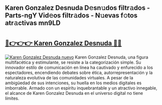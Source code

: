 ## Karen Gonzalez Desnuda D𝚎sn𝚞dos filtr𝚊dos - Parts-ngY Vid𝚎os filtr𝚊dos - N𝚞evas f𝚘tos atr𝚊ctivas mn9LD

# <h2><a href="http://mb2d8z.tromn.icu/?c=Karen+Gonzalez+Desnuda">🔗👉👉👉 Karen Gonzalez Desnuda 🔗🔗</a></h2>

[![Karen Gonzalez Desnuda nuevo](https://i.imgur.com/pEAQMta.gif)](http://mb2d8z.tromn.icu/?c=Karen+Gonzalez+Desnuda)
Karen Gonzalez Desnuda, una figura multifacética y estimulante, se resiste a la categorización simple. Su innovador estilo de comunicación en línea ha cautivado y enfurecido a los espectadores, encendiendo debates sobre ética, autorrepresentación y la naturaleza evolutiva de las comunidades virtuales. A pesar de la ambigüedad de sus intenciones, su huella en los medios digitales es imborrable. Armado con un espíritu inquebrantable y un atractivo innegable, el alcance de Karen Gonzalez Desnuda en el universo digital no tiene límites.
